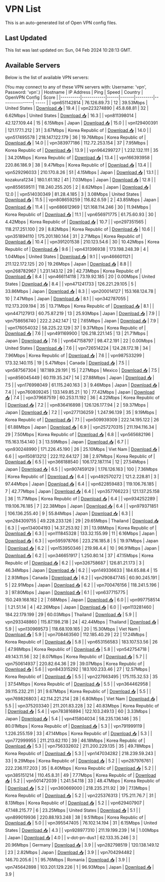 # VPN List

This is an auto-generated list of Open VPN config files.

## Last Updated

This list was last updated on: Sun, 04 Feb 2024 10:28:13 GMT.

## Available Servers

Below is the list of available VPN servers:

(You may connect to any of these VPN servers with: Username: 'vpn', Password: 'vpn'.)
| Hostname | IP Address | Ping | Speed | Country | OpenVPN Config | Score |
|----------|------------|------|-------|---------|----------------| ----- |
| vpn651142814 | 76.126.89.73 | 12 | 39.53Mbps | United States | [Download 📥](./configs/server_0_US.ovpn) | 19.4 |
| vpn223274890 | 45.8.68.81 | 32 | 6.62Mbps | United States | [Download 📥](./configs/server_1_US.ovpn) | 16.3 |
| vpn811398014 | 42.127.109.44 | 15 | 6.15Mbps | Japan | [Download 📥](./configs/server_2_JP.ovpn) | 15.0 |
| vpn129400391 | 121.177.1.212 | 31 | 3.67Mbps | Korea Republic of | [Download 📥](./configs/server_3_KR.ovpn) | 14.0 |
| vpn517495578 | 218.147.122.179 | 36 | 19.76Mbps | Korea Republic of | [Download 📥](./configs/server_4_KR.ovpn) | 14.0 |
| vpn383977186 | 112.72.253.154 | 37 | 7.95Mbps | Korea Republic of | [Download 📥](./configs/server_5_KR.ovpn) | 13.9 |
| vpn964299727 | 1.232.132.111 | 35 | 34.20Mbps | Korea Republic of | [Download 📥](./configs/server_6_KR.ovpn) | 13.4 |
| vpn166393958 | 220.86.186.9 | 38 | 9.47Mbps | Korea Republic of | [Download 📥](./configs/server_7_KR.ovpn) | 13.4 |
| vpn529296033 | 210.170.8.26 | 51 | 4.15Mbps | Japan | [Download 📥](./configs/server_8_JP.ovpn) | 13.1 |
| kozakura1234 | 180.1.61.182 | 41 | 7.03Mbps | Japan | [Download 📥](./configs/server_9_JP.ovpn) | 12.8 |
| vpn855659511 | 118.240.255.205 | 2 | 8.62Mbps | Japan | [Download 📥](./configs/server_10_JP.ovpn) | 12.0 |
| vpn514030349 | 81.28.4.185 | 3 | 3.08Mbps | United States | [Download 📥](./configs/server_11_US.ovpn) | 11.5 |
| vpn808659259 | 116.82.6.59 | 2 | 43.85Mbps | Japan | [Download 📥](./configs/server_12_JP.ovpn) | 11.4 |
| vpn686612969 | 121.168.114.246 | 30 | 11.94Mbps | Korea Republic of | [Download 📥](./configs/server_13_KR.ovpn) | 11.1 |
| vpn656971775 | 61.75.60.93 | 30 | 4.42Mbps | Korea Republic of | [Download 📥](./configs/server_14_KR.ovpn) | 10.7 |
| vpn297351565 | 118.217.251.100 | 29 | 8.82Mbps | Korea Republic of | [Download 📥](./configs/server_15_KR.ovpn) | 10.6 |
| vpn351894110 | 175.201.180.144 | 31 | 2.71Mbps | Korea Republic of | [Download 📥](./configs/server_16_KR.ovpn) | 10.4 |
| vpn391201538 | 210.123.54.6 | 30 | 10.42Mbps | Korea Republic of | [Download 📥](./configs/server_17_KR.ovpn) | 9.6 |
| vpn431396938 | 173.198.248.39 | 4 | 1.04Mbps | United States | [Download 📥](./configs/server_18_US.ovpn) | 9.1 |
| vpn466601121 | 211.122.172.125 | 20 | 19.26Mbps | Japan | [Download 📥](./configs/server_19_JP.ovpn) | 8.8 |
| vpn268782967 | 1.231.143.12 | 29 | 42.73Mbps | Korea Republic of | [Download 📥](./configs/server_20_KR.ovpn) | 8.4 |
| vpn466114118 | 73.19.92.185 | 20 | 0.00Mbps | United States | [Download 📥](./configs/server_21_US.ovpn) | 8.4 |
| vpn471241733 | 126.221.29.105 | 5 | 33.86Mbps | Japan | [Download 📥](./configs/server_22_JP.ovpn) | 8.3 |
| vpn200014127 | 153.168.124.78 | 10 | 7.47Mbps | Japan | [Download 📥](./configs/server_23_JP.ovpn) | 8.1 |
| vpn342787055 | 112.173.209.194 | 35 | 13.71Mbps | Korea Republic of | [Download 📥](./configs/server_24_KR.ovpn) | 8.1 |
| vpn447127913 | 60.75.87.219 | 13 | 25.93Mbps | Japan | [Download 📥](./configs/server_25_JP.ovpn) | 7.9 |
| vpn758656740 | 222.2.242.147 | 12 | 7.65Mbps | Japan | [Download 📥](./configs/server_26_JP.ovpn) | 7.9 |
| vpn176054032 | 58.225.22.129 | 37 | 9.37Mbps | Korea Republic of | [Download 📥](./configs/server_27_KR.ovpn) | 7.6 |
| vpn491169900 | 126.218.221.145 | 13 | 21.71Mbps | Japan | [Download 📥](./configs/server_28_JP.ovpn) | 7.6 |
| vpn647158797 | 98.47.2.191 | 22 | 0.00Mbps | United States | [Download 📥](./configs/server_29_US.ovpn) | 7.6 |
| vpn726514224 | 124.28.172.18 | 34 | 7.96Mbps | Korea Republic of | [Download 📥](./configs/server_30_KR.ovpn) | 7.6 |
| vpn987533299 | 173.32.140.115 | 19 | 5.47Mbps | Canada | [Download 📥](./configs/server_31_CA.ovpn) | 7.5 |
| vpn587567304 | 187.189.29.191 | 15 | 7.27Mbps | Mexico | [Download 📥](./configs/server_32_MX.ovpn) | 7.5 |
| vpn856045449 | 60.119.35.247 | 14 | 27.88Mbps | Japan | [Download 📥](./configs/server_33_JP.ovpn) | 7.5 |
| vpn176998049 | 61.115.240.163 | 3 | 9.46Mbps | Japan | [Download 📥](./configs/server_34_JP.ovpn) | 7.4 |
| vpn760809245 | 133.149.85.21 | 10 | 77.42Mbps | Japan | [Download 📥](./configs/server_35_JP.ovpn) | 7.4 |
| vpn379687519 | 60.253.11.192 | 36 | 4.22Mbps | Korea Republic of | [Download 📥](./configs/server_36_KR.ovpn) | 7.2 |
| vpn836416898 | 126.126.177.94 | 2 | 59.37Mbps | Japan | [Download 📥](./configs/server_37_JP.ovpn) | 7.2 |
| vpn277136259 | 1.247.96.139 | 35 | 9.19Mbps | Korea Republic of | [Download 📥](./configs/server_38_KR.ovpn) | 7.1 |
| vpn509939309 | 222.14.195.122 | 26 | 61.88Mbps | Japan | [Download 📥](./configs/server_39_JP.ovpn) | 6.9 |
| vpn257270315 | 211.194.116.34 | 29 | 7.50Mbps | Korea Republic of | [Download 📥](./configs/server_40_KR.ovpn) | 6.8 |
| vpn565682196 | 115.163.154.140 | 3 | 13.59Mbps | Japan | [Download 📥](./configs/server_41_JP.ovpn) | 6.7 |
| vpn930248990 | 171.226.45.190 | 26 | 25.10Mbps | Viet Nam | [Download 📥](./configs/server_42_VN.ovpn) | 6.6 |
| vpn150813212 | 222.112.64.127 | 38 | 2.97Mbps | Korea Republic of | [Download 📥](./configs/server_43_KR.ovpn) | 6.5 |
| vpn366188540 | 106.172.187.114 | 12 | 27.54Mbps | Japan | [Download 📥](./configs/server_44_JP.ovpn) | 6.5 |
| vpn907459129 | 1.176.126.163 | 100 | 7.36Mbps | Korea Republic of | [Download 📥](./configs/server_45_KR.ovpn) | 6.4 |
| vpn492570272 | 121.2.228.81 | 3 | 97.44Mbps | Japan | [Download 📥](./configs/server_46_JP.ovpn) | 6.4 |
| vpn622859483 | 119.106.76.185 | 7 | 42.77Mbps | Japan | [Download 📥](./configs/server_47_JP.ovpn) | 6.4 |
| vpn357766223 | 121.137.25.158 | 36 | 11.71Mbps | Korea Republic of | [Download 📥](./configs/server_48_KR.ovpn) | 6.4 |
| vpn934252289 | 119.106.76.185 | 7 | 22.38Mbps | Japan | [Download 📥](./configs/server_49_JP.ovpn) | 6.4 |
| vpn979371851 | 106.136.255.40 | 9 | 55.84Mbps | Japan | [Download 📥](./configs/server_50_JP.ovpn) | 6.3 |
| vpn284309755 | 49.228.233.126 | 29 | 29.65Mbps | Thailand | [Download 📥](./configs/server_51_TH.ovpn) | 6.3 |
| vpn134004193 | 14.37.253.92 | 31 | 13.98Mbps | Korea Republic of | [Download 📥](./configs/server_52_KR.ovpn) | 6.3 |
| vpn111845328 | 133.32.155.99 | 11 | 6.16Mbps | Japan | [Download 📥](./configs/server_53_JP.ovpn) | 6.3 |
| vpn595978766 | 223.216.185.8 | 5 | 19.97Mbps | Japan | [Download 📥](./configs/server_54_JP.ovpn) | 6.2 |
| vpn153950346 | 219.98.4.4 | 10 | 96.91Mbps | Japan | [Download 📥](./configs/server_55_JP.ovpn) | 6.2 |
| vpn346651917 | 1.250.80.14 | 37 | 47.15Mbps | Korea Republic of | [Download 📥](./configs/server_56_KR.ovpn) | 6.2 |
| vpn326758687 | 126.81.21.173 | 3 | 46.34Mbps | Japan | [Download 📥](./configs/server_57_JP.ovpn) | 6.2 |
| vpn149336633 | 184.65.88.4 | 15 | 2.93Mbps | Canada | [Download 📥](./configs/server_58_CA.ovpn) | 6.2 |
| vpn290847745 | 60.90.245.191 | 5 | 22.91Mbps | Japan | [Download 📥](./configs/server_59_JP.ovpn) | 6.2 |
| vpn700476156 | 118.241.5.196 | 3 | 97.80Mbps | Japan | [Download 📥](./configs/server_60_JP.ovpn) | 6.1 |
| vpn637715775 | 150.249.168.162 | 2 | 7.68Mbps | Japan | [Download 📥](./configs/server_61_JP.ovpn) | 6.0 |
| vpn997758514 | 1.21.51.14 | 4 | 42.26Mbps | Japan | [Download 📥](./configs/server_62_JP.ovpn) | 6.0 |
| vpn113281460 | 184.22.179.199 | 29 | 60.03Mbps | Thailand | [Download 📥](./configs/server_63_TH.ovpn) | 5.9 |
| vpn293348860 | 115.87.198.218 | 24 | 42.44Mbps | Thailand | [Download 📥](./configs/server_64_TH.ovpn) | 5.9 |
| vpn130969573 | 118.68.109.165 | 20 | 15.30Mbps | Viet Nam | [Download 📥](./configs/server_65_VN.ovpn) | 5.9 |
| vpn708463560 | 112.185.40.29 | 22 | 17.24Mbps | Korea Republic of | [Download 📥](./configs/server_66_KR.ovpn) | 5.8 |
| vpn653156583 | 183.107.53.56 | 26 | 47.98Mbps | Korea Republic of | [Download 📥](./configs/server_67_KR.ovpn) | 5.8 |
| vpn542754718 | 49.143.11.56 | 32 | 8.07Mbps | Korea Republic of | [Download 📥](./configs/server_68_KR.ovpn) | 5.7 |
| vpn750614937 | 220.82.64.36 | 29 | 39.07Mbps | Korea Republic of | [Download 📥](./configs/server_69_KR.ovpn) | 5.6 |
| vpn843315292 | 183.100.233.46 | 27 | 12.57Mbps | Korea Republic of | [Download 📥](./configs/server_70_KR.ovpn) | 5.5 |
| vpn227663495 | 175.115.32.53 | 35 | 37.54Mbps | Korea Republic of | [Download 📥](./configs/server_71_KR.ovpn) | 5.5 |
| vpn364462958 | 39.115.232.211 | 31 | 9.67Mbps | Korea Republic of | [Download 📥](./configs/server_72_KR.ovpn) | 5.5 |
| vpn769826803 | 42.114.221.214 | 28 | 6.80Mbps | Viet Nam | [Download 📥](./configs/server_73_VN.ovpn) | 5.5 |
| vpn375203340 | 211.201.83.228 | 32 | 40.83Mbps | Korea Republic of | [Download 📥](./configs/server_74_KR.ovpn) | 5.4 |
| vpn783816894 | 122.103.249.13 | 60 | 3.33Mbps | Japan | [Download 📥](./configs/server_75_JP.ovpn) | 5.4 |
| vpn415804034 | 58.235.136.146 | 35 | 80.01Mbps | Korea Republic of | [Download 📥](./configs/server_76_KR.ovpn) | 5.3 |
| vpn791999119 | 1.226.255.159 | 33 | 47.14Mbps | Korea Republic of | [Download 📥](./configs/server_77_KR.ovpn) | 5.3 |
| vpn772999955 | 211.213.62.110 | 39 | 46.18Mbps | Korea Republic of | [Download 📥](./configs/server_78_KR.ovpn) | 5.3 |
| vpn756332602 | 211.200.229.135 | 35 | 49.78Mbps | Korea Republic of | [Download 📥](./configs/server_79_KR.ovpn) | 5.3 |
| vpn147034282 | 218.239.59.243 | 33 | 9.29Mbps | Korea Republic of | [Download 📥](./configs/server_80_KR.ovpn) | 5.2 |
| vpn287976761 | 222.236.117.203 | 35 | 8.40Mbps | Korea Republic of | [Download 📥](./configs/server_81_KR.ovpn) | 5.2 |
| vpn385151214 | 110.45.8.31 | 49 | 7.77Mbps | Korea Republic of | [Download 📥](./configs/server_82_KR.ovpn) | 5.2 |
| vpn501472039 | 1.241.54.118 | 33 | 48.47Mbps | Korea Republic of | [Download 📥](./configs/server_83_KR.ovpn) | 5.2 |
| vpn360669000 | 218.235.211.92 | 39 | 7.13Mbps | Korea Republic of | [Download 📥](./configs/server_84_KR.ovpn) | 5.2 |
| vpn225376313 | 175.211.76.7 | 31 | 8.13Mbps | Korea Republic of | [Download 📥](./configs/server_85_KR.ovpn) | 5.2 |
| vpn629407907 | 47.148.215.77 | 6 | 23.25Mbps | United States | [Download 📥](./configs/server_86_US.ovpn) | 5.1 |
| vpn899019936 | 220.88.193.248 | 38 | 9.51Mbps | Korea Republic of | [Download 📥](./configs/server_87_KR.ovpn) | 5.0 |
| vpn395547405 | 76.102.14.194 | 31 | 6.15Mbps | United States | [Download 📥](./configs/server_88_US.ovpn) | 4.3 |
| vpn928977310 | 211.19.199.239 | 14 | 1.00Mbps | Japan | [Download 📥](./configs/server_89_JP.ovpn) | 4.0 |
| v-dot-pn-dus1 | 62.133.35.246 | 3 | 20.96Mbps | Germany | [Download 📥](./configs/server_90_DE.ovpn) | 3.9 |
| vpn282798519 | 120.138.149.12 | 23 | 2.82Mbps | Japan | [Download 📥](./configs/server_91_JP.ovpn) | 3.9 |
| vpn704294482 | 146.70.205.6 | 1 | 95.76Mbps | Romania | [Download 📥](./configs/server_92_RO.ovpn) | 3.9 |
| vpn745642898 | 103.201.129.226 | 1 | 96.93Mbps | Japan | [Download 📥](./configs/server_93_JP.ovpn) | 3.9 |
